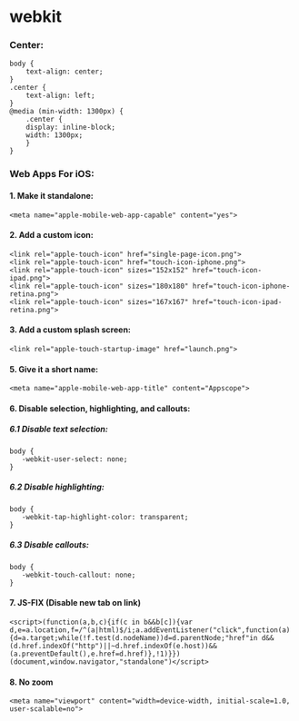 # webkit
### Center:
	body {
	    text-align: center;
	}
	.center {
	    text-align: left;
	}
	@media (min-width: 1300px) {
	    .center {
		display: inline-block;
		width: 1300px;
	    }
	}

### Web Apps For iOS:
#### 1. Make it standalone:
    <meta name="apple-mobile-web-app-capable" content="yes">

#### 2. Add a custom icon:
    <link rel="apple-touch-icon" href="single-page-icon.png">
    <link rel="apple-touch-icon" href="touch-icon-iphone.png">
	<link rel="apple-touch-icon" sizes="152x152" href="touch-icon-ipad.png">
	<link rel="apple-touch-icon" sizes="180x180" href="touch-icon-iphone-retina.png">
	<link rel="apple-touch-icon" sizes="167x167" href="touch-icon-ipad-retina.png">

#### 3. Add a custom splash screen:
    <link rel="apple-touch-startup-image" href="launch.png">

#### 5. Give it a short name:
    <meta name="apple-mobile-web-app-title" content="Appscope">

#### 6. Disable selection, highlighting, and callouts:
##### 6.1 Disable text selection:
    body {
	   -webkit-user-select: none;
	}
##### 6.2 Disable highlighting:
    body {
	   -webkit-tap-highlight-color: transparent;
	}
##### 6.3 Disable callouts:
    body {
	   -webkit-touch-callout: none;
	}


#### 7. JS-FIX (Disable new tab on link)
	<script>(function(a,b,c){if(c in b&&b[c]){var d,e=a.location,f=/^(a|html)$/i;a.addEventListener("click",function(a){d=a.target;while(!f.test(d.nodeName))d=d.parentNode;"href"in d&&(d.href.indexOf("http")||~d.href.indexOf(e.host))&&(a.preventDefault(),e.href=d.href)},!1)}})(document,window.navigator,"standalone")</script>
	
#### 8. No zoom
	<meta name="viewport" content="width=device-width, initial-scale=1.0, user-scalable=no">
